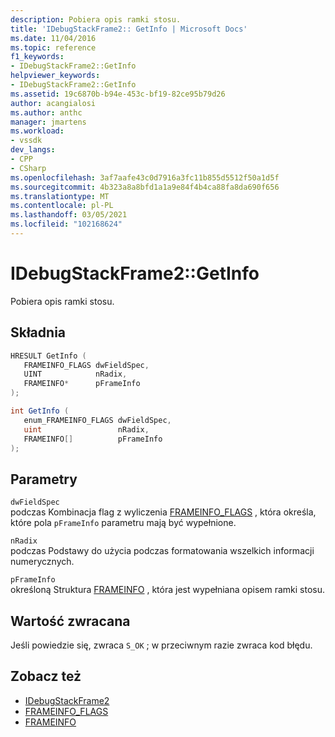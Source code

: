 ```yaml
---
description: Pobiera opis ramki stosu.
title: 'IDebugStackFrame2:: GetInfo | Microsoft Docs'
ms.date: 11/04/2016
ms.topic: reference
f1_keywords:
- IDebugStackFrame2::GetInfo
helpviewer_keywords:
- IDebugStackFrame2::GetInfo
ms.assetid: 19c6870b-b94e-453c-bf19-82ce95b79d26
author: acangialosi
ms.author: anthc
manager: jmartens
ms.workload:
- vssdk
dev_langs:
- CPP
- CSharp
ms.openlocfilehash: 3af7aafe43c0d7916a3fc11b855d5512f50a1d5f
ms.sourcegitcommit: 4b323a8a8bfd1a1a9e84f4b4ca88fa8da690f656
ms.translationtype: MT
ms.contentlocale: pl-PL
ms.lasthandoff: 03/05/2021
ms.locfileid: "102168624"
---
```

# <a name="idebugstackframe2getinfo"></a>IDebugStackFrame2::GetInfo
Pobiera opis ramki stosu.

## <a name="syntax"></a>Składnia

```cpp
HRESULT GetInfo ( 
   FRAMEINFO_FLAGS dwFieldSpec,
   UINT            nRadix,
   FRAMEINFO*      pFrameInfo
);
```

```csharp
int GetInfo ( 
   enum_FRAMEINFO_FLAGS dwFieldSpec,
   uint                 nRadix,
   FRAMEINFO[]          pFrameInfo
);
```

## <a name="parameters"></a>Parametry
`dwFieldSpec`\
podczas Kombinacja flag z wyliczenia [FRAMEINFO_FLAGS](../../../extensibility/debugger/reference/frameinfo-flags.md) , która określa, które pola `pFrameInfo` parametru mają być wypełnione.

`nRadix`\
podczas Podstawy do użycia podczas formatowania wszelkich informacji numerycznych.

`pFrameInfo`\
określoną Struktura [FRAMEINFO](../../../extensibility/debugger/reference/frameinfo.md) , która jest wypełniana opisem ramki stosu.

## <a name="return-value"></a>Wartość zwracana
 Jeśli powiedzie się, zwraca `S_OK` ; w przeciwnym razie zwraca kod błędu.

## <a name="see-also"></a>Zobacz też
- [IDebugStackFrame2](../../../extensibility/debugger/reference/idebugstackframe2.md)
- [FRAMEINFO_FLAGS](../../../extensibility/debugger/reference/frameinfo-flags.md)
- [FRAMEINFO](../../../extensibility/debugger/reference/frameinfo.md)
